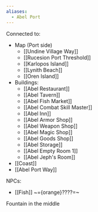 ```yaml
---
aliases:
  - Abel Port
---
```

Connected to:
- Map (Port side)
	- [[Undine Village Way]]
	- [[Rucesion Port Threshold]]
	- [[Karlopos Island]]
	- [[Lynith Beach]]
	- [[Oren Island]]
- Buildings:
	- [[Abel Restaurant]]
	- [[Abel Tavern]]
	- [[Abel Fish Market]]
	- [[Abel Combat Skill Master]]
	- [[Abel Inn]]
	- [[Abel Armor Shop]]
	- [[Abel Weapon Shop]]
	- [[Abel Magic Shop]]
	- [[Abel Goods Shop]]
	- [[Abel Storage]]
	- [[Abel Empty Room 1]]
	- [[Abel Jeph's Room]]
- [[Coast]]
- [[Abel Port Way]]

NPCs:
- [[Fish]] ~={orange}????=~

Fountain in the middle